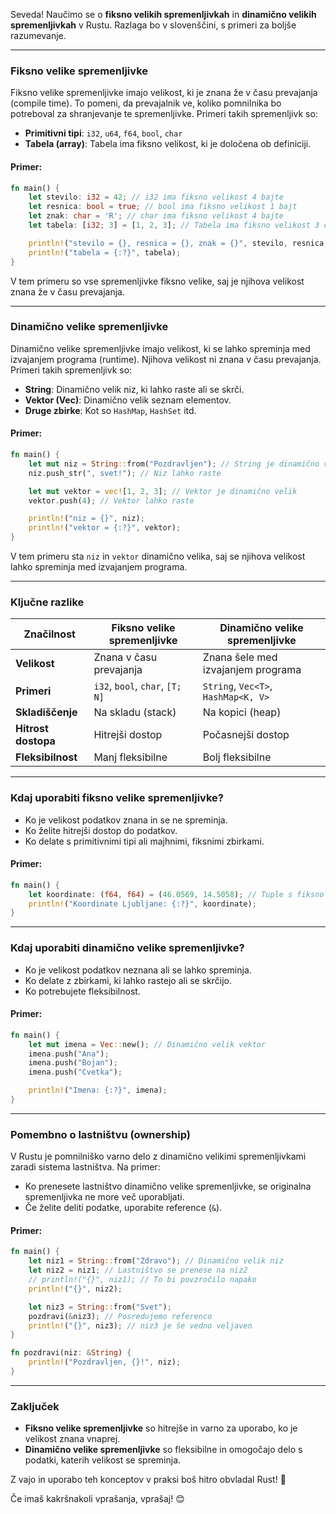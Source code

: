 Seveda! Naučimo se o **fiksno velikih spremenljivkah** in **dinamično velikih spremenljivkah** v Rustu. Razlaga bo v slovenščini, s primeri za boljše razumevanje.

---

### **Fiksno velike spremenljivke**
Fiksno velike spremenljivke imajo velikost, ki je znana že v času prevajanja (compile time). To pomeni, da prevajalnik ve, koliko pomnilnika bo potreboval za shranjevanje te spremenljivke. Primeri takih spremenljivk so:

- **Primitivni tipi**: `i32`, `u64`, `f64`, `bool`, `char`
- **Tabela (array)**: Tabela ima fiksno velikost, ki je določena ob definiciji.

#### Primer:
```rust
fn main() {
    let stevilo: i32 = 42; // i32 ima fiksno velikost 4 bajte
    let resnica: bool = true; // bool ima fiksno velikost 1 bajt
    let znak: char = 'R'; // char ima fiksno velikost 4 bajte
    let tabela: [i32; 3] = [1, 2, 3]; // Tabela ima fiksno velikost 3 elemente

    println!("stevilo = {}, resnica = {}, znak = {}", stevilo, resnica, znak);
    println!("tabela = {:?}", tabela);
}
```

V tem primeru so vse spremenljivke fiksno velike, saj je njihova velikost znana že v času prevajanja.

---

### **Dinamično velike spremenljivke**
Dinamično velike spremenljivke imajo velikost, ki se lahko spreminja med izvajanjem programa (runtime). Njihova velikost ni znana v času prevajanja. Primeri takih spremenljivk so:

- **String**: Dinamično velik niz, ki lahko raste ali se skrči.
- **Vektor (Vec)**: Dinamično velik seznam elementov.
- **Druge zbirke**: Kot so `HashMap`, `HashSet` itd.

#### Primer:
```rust
fn main() {
    let mut niz = String::from("Pozdravljen"); // String je dinamično velik
    niz.push_str(", svet!"); // Niz lahko raste

    let mut vektor = vec![1, 2, 3]; // Vektor je dinamično velik
    vektor.push(4); // Vektor lahko raste

    println!("niz = {}", niz);
    println!("vektor = {:?}", vektor);
}
```

V tem primeru sta `niz` in `vektor` dinamično velika, saj se njihova velikost lahko spreminja med izvajanjem programa.

---

### **Ključne razlike**
| Značilnost               | Fiksno velike spremenljivke         | Dinamično velike spremenljivke       |
|--------------------------|-------------------------------------|--------------------------------------|
| **Velikost**             | Znana v času prevajanja            | Znana šele med izvajanjem programa   |
| **Primeri**              | `i32`, `bool`, `char`, `[T; N]`    | `String`, `Vec<T>`, `HashMap<K, V>` |
| **Skladiščenje**         | Na skladu (stack)                  | Na kopici (heap)                    |
| **Hitrost dostopa**      | Hitrejši dostop                    | Počasnejši dostop                   |
| **Fleksibilnost**        | Manj fleksibilne                   | Bolj fleksibilne                    |

---

### **Kdaj uporabiti fiksno velike spremenljivke?**
- Ko je velikost podatkov znana in se ne spreminja.
- Ko želite hitrejši dostop do podatkov.
- Ko delate s primitivnimi tipi ali majhnimi, fiksnimi zbirkami.

#### Primer:
```rust
fn main() {
    let koordinate: (f64, f64) = (46.0569, 14.5058); // Tuple s fiksno velikostjo
    println!("Koordinate Ljubljane: {:?}", koordinate);
}
```

---

### **Kdaj uporabiti dinamično velike spremenljivke?**
- Ko je velikost podatkov neznana ali se lahko spreminja.
- Ko delate z zbirkami, ki lahko rastejo ali se skrčijo.
- Ko potrebujete fleksibilnost.

#### Primer:
```rust
fn main() {
    let mut imena = Vec::new(); // Dinamično velik vektor
    imena.push("Ana");
    imena.push("Bojan");
    imena.push("Cvetka");

    println!("Imena: {:?}", imena);
}
```

---

### **Pomembno o lastništvu (ownership)**
V Rustu je pomnilniško varno delo z dinamično velikimi spremenljivkami zaradi sistema lastništva. Na primer:
- Ko prenesete lastništvo dinamično velike spremenljivke, se originalna spremenljivka ne more več uporabljati.
- Če želite deliti podatke, uporabite reference (`&`).

#### Primer:
```rust
fn main() {
    let niz1 = String::from("Zdravo"); // Dinamično velik niz
    let niz2 = niz1; // Lastništvo se prenese na niz2
    // println!("{}", niz1); // To bi povzročilo napako
    println!("{}", niz2);

    let niz3 = String::from("Svet");
    pozdravi(&niz3); // Posredujemo referenco
    println!("{}", niz3); // niz3 je še vedno veljaven
}

fn pozdravi(niz: &String) {
    println!("Pozdravljen, {}!", niz);
}
```

---

### **Zaključek**
- **Fiksno velike spremenljivke** so hitrejše in varno za uporabo, ko je velikost znana vnaprej.
- **Dinamično velike spremenljivke** so fleksibilne in omogočajo delo s podatki, katerih velikost se spreminja.

Z vajo in uporabo teh konceptov v praksi boš hitro obvladal Rust! 🚀

Če imaš kakršnakoli vprašanja, vprašaj! 😊
